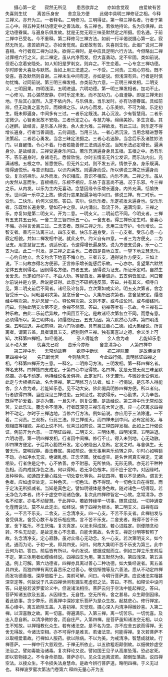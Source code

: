 <!-- { "loadSidebar": true } -->
　　摄心第一定　　寂然无所见
　　患苦欲弃之　　亦如舍觉观
　　由爱故有苦　　失喜则生忧
　　离苦乐身安　　舍念及方便
　　此偈中具明三禅修证之相。今释三禅义。亦开为三。一者释名。二明修习。三明得证。第一释三禅名者。行者于第三心中。得五种支林功德定中之善法故。名三禅也。若依地持论。名为乐俱禅。此定功德眷属。与遍身乐俱发故。犹是无觉无观三味圣默然定之所摄。但名通。于前二禅中已受名。今不重释。第二释修习三禅方法。如前一行半偈说摄心第一定。寂然无所见。患苦欲弃之。亦如舍觉观。由爱故有苦。失喜则生忧。此偈广说诃二禅喜相。今行者观二禅为过失。欲得三禅时。是中应具足明六行方法。今但略出二禅过罪相六行之义。此二禅定。虽从内净而发。但大喜勇动。定不牢固。类如前说。但诳心念着安隐处。如人知妇是罗刹女。则弃之。不生恋着。一心专念三禅功德。尔时即舍大喜及与默然。当如上用三法遣之。一不受。二诃责。三观心穷检。既不受喜。喜及默然则自谢。三禅未生中间有定。亦如是说。但浅深有异。行者是时慎勿忧悔。过同前说。第三明三禅发相。亦类前为六意。一正明三禅发相。二明支义。三明因果。四明浅深。五明进退。六明功德。第一明三禅发相者。加功不止。一心修习。其心湛然安静。尔时乐定未发。而不加功力。心自澄静。即是三禅未到地。于后其心泯然。入定不依内外。与乐俱发。当乐发时。亦有功德眷属。具如前辨。但无动勇之喜为异。而绵绵之乐。从内心而发。心乐美妙。不可为喻。乐定初生。既未即遍身。中间多有三过。一者乐定既浅。其心沉没。少有智慧用。二者乐定微少。心智勇发故不安隐。三者乐定之心。与慧力等。绵绵美妙。多生贪着。其心迷醉。故经言。是乐圣人得舍。余人舍为难。三禅欲发。有此三过。则乐定不得增长遍身。行者当善调适。云何调适。当用三法。一者心若沉没。当用念精进慧等法策起。二者若心勇发。当念三昧定法摄之。三者心若迷醉。当念后乐及诸胜妙法门。以自醒悟。令心不着。行者若能善修三法调适乐定。当知乐法必定增长。遍满身分。是故经言。三禅受遍身乐问曰。若乐充满遍身身具五根。五根之中。悉有乐不。答乐遍身时。身诸毛孔。悉皆欣悦。尔时五情虽无外尘发识。而乐法内出。充满诸根。五根之中。皆悉悦乐。但无外尘对。则不发五识。情依于身。身乐既满。情得通悦乐。与意识相应。以识内满故。则遍身而受。所以佛说三禅之乐遍身而受。复次初禅乐。从外而发。外识相应。意识不相应。内乐不满。二禅之乐。虽从内发然从喜而生。喜根相应。乐根不相应。乐依于喜喜尚不遍。况于乐邪。今三禅之乐。从内发。以乐为主内无喜动。念慧因缘令乐增长遍身。内外充满。恬愉快乐。世间第一乐中之上故。佛说行慈果报遍净地中问曰。佛说三禅。有二时乐。一受乐。二快乐。约何义说邪。答曰。实尔。快乐乐者。乐定初发未遍身也。受乐乐者。乐既增长遍身受。譬如石中之泉。从内涌出。盈流于外。遍满沟渠。三禅之乐。亦复如是第二明支义。开为二意。一明支义。二明前后不同。今明支者。三禅有五支其五云何。一舍二念三智四乐五一心。一舍支者。得三禅乐定生时。舍喜心不悔。亦得言舍离三过。二念支者。既得三禅之乐。念用三法守护。令乐增长。三智支者。善巧三法离三过。四乐支者。快乐乐遍身受。五一心支者。受乐心息一心寂定相貌。并如二禅发相中说。就此支中。约义自有四意。一者三为方便支。二为证支。用念慧智三支。调适乐定。令速得增长遍身故。说为方便支受身。乐一心二支为证。此二一时发。是三禅之正主也。二者四是自地立支。一望下地立慧念乐。一心约自地立。舍支约舍下地喜不悔立也。三者五支。通得说作方便支。三如上说。下二何故亦得名方便邪。正言修乐增长能感后乐故。一心亦尔。复望第六默然定体五支例得名。因例得名方便。四者五支。通得说为证支。所证乐定时。自然生舍爱念。乐定如母护子。不由人劝。等智自发。筹量调适。五支俱皆属证。问曰若尔前说并是方便。后说是证得。此意岂不硕相违反邪。答曰。并有其义。细寻自见。第二明支前后不同者。诸经及论各异。立次第如成实论。明五支次第者。舍念智受乐一心。阿毗昙明次第。慧念乐舍一心。大集所出次第者。念舍慧安定。缨络经中明次第。乐护念智一心。释论明次第。文则不定。或与成论同。或与缨络同。问曰。何独此明支次第不定。余禅不然邪。答曰。初禅等唯有一乐故。今三禅有二种乐故。由此二乐前后异故。中间回互不定。是故诸经次第各立不同。而悉有意。必须得所以。第三明体用。如缨络经云。五支为因。第六默然心为体。第四明浅深。五明进退。并如前释。第六门功德者。具有离过善心二德。如大集经说。所言离者。谓离五盖。具者谓具五支。据别则但三禅。独有离喜过之德。余义类上可知。次释第四禅相。如经偈说。
　　圣人得能舍　　余人舍为难
　　若能知乐患　　见不动大安
　　忧喜先已除　　苦乐今亦断
　　舍念清净心　　入第四禅中
　　第三禅中乐　　无常动故弃
　　欲界中断忧　　初二禅除苦
　　是故佛世尊　　第四禅中说
　　先已断忧苦　　今则除苦乐
　　今此四行偈。具明修证四禅之相。今释第四禅开为三意。一释名。二明修习方法。三明发相。第一释四禅名者。禅名支林。四禅揽四支成定。于第四心中证得故。名四禅。犹是无觉无观三昧圣默然摄。亦名不动定。地持经说名舍俱禅。此定发时。体无苦乐。与微妙舍受俱发。此定与舍根相应故。名舍俱禅。第二明修习方法者。如上一行偈说。是乐圣人得能舍。余人舍为难。若能知乐患。见不动大安。佛此偈具明修四禅方便。所以者何。行者欲得四禅。当应深见三禅过患。云何见过。初欲得乐。一心勤求。大为辛苦。既得守护爱着。是亦为苦。一旦失坏。则复受苦。是故经说。第三禅中乐无常动故苦。又此乐法。覆念令不清净。行者既深见三禅乐有大苦之患。应一心厌离求四禅种不动定。尔时于三禅边地。当修六行方法。例如前说。亦应用于三法除遣。一不着。二诃责。三观析。行此三法。即三禅谢灭。而四禅未到中间。必有定前发。与观相应等相貌。并如上说不同。忧喜过如前说。第三释四禅发相。此如上三行偈说证。例前开为六意。一正明证四禅。二明支义。三明体用。四明浅深。五明进退。六明功德。第一明四禅发相。行者因中间禅。修行不止。得入未到地。心无动散。即四禅方便定。于后其心豁然开发。定心安隐出入息断。定发之时。与舍俱生。无苦无乐。空明寂静。善法眷属。类如前说。但无事用喜乐动转之异。尔时心如明镜不动。亦如净水无波。绝诸乱想。正念坚固。犹如虚空。是名世间真实禅定。无诸垢染。行者住是定中。心不依善。亦不附恶。无所依倚。无形无质。亦无若干种种色相。而内成就净色之法。何以得知。若无净色根本。则不应于定中。对因缘时。发种种色。如通四无量心胜处一切处变化等色。并依四禅。若以不见诸色。谓言无色者。应如虚空处定。三种色灭。一切色法。悉不得现。今一切色法自在得现。而于定法无所损减者。当知是真色定。譬如明镜体是净色故。随对诸色一切得现。若无净色为本者。终不于虚空中现诸色像。复次此四禅种智定一心故。念常清净。亦名不动定。亦名不动智慧。于此禅中。若欲转缘学一切事。随意成就。一切神通变化霔雨说法。莫不从此定出。如经说。佛于四禅为根本。第二明支义。四禅有四支。一不苦不乐支。二舍支。三念清净支。四一心支。不苦不乐支者。此禅初发与舍受俱发。舍受心数不与苦乐相应故。言不苦不乐支。二舍支者。既得不苦不乐定。舍下胜乐。不生厌悔。复次真定。以发未得成就。若心进胜定。则便随念动转。不名无动定。是故定发心不念着。自能舍离故。名舍支。禅定分明等智照了故。名念清净支。定心寂静。虽对众缘心无动念。名一心支。若次第明支义。如今说。通而为论。于初一支。即具四支。问曰。何故大集明不苦不乐支为第三。此中云何为初。答曰。前后皆有所以。今约发说。彼据成就而立。例如三禅立乐支前后不定。第三体用者如缨络经说。四禅四支为用。第五默然为体。第四浅深。第五进退。例上可解。第六功德者。四禅亦具离过善心二种功德。如大集经说者。离五盖具四支。而独四禅有离忧喜苦乐之过善心。敬信惭愧等及六善法。悉从不动定四禅而发功德善根。深厚倍胜于上。类前可解。问曰。今明行菩萨道。应说诸法实相甚深空定等。何故说于凡夫四禅世间有漏生死虚诳之法。答曰。不然。如释论中设问答。曰是般若波罗蜜论义中。但说诸法相空。菩萨云何于空法中能起禅定。答曰。菩萨知诸五欲及五盖。从因缘生。无自性。空无所有。舍之甚易。众生颠倒因缘。着此欲事。贪少弊乐。而离禅中深妙定乐菩萨为是众生故。起慈悲心。修行禅定。系心缘中。离五欲除五盖。入喜初禅。灭觉观。摄心深入内清净得微妙喜。入第二禅。以深喜散之故。离一切喜。得遍满乐。入第三禅。离一切苦乐。一切忧喜。及出入息自断。以清净微妙舍。而自庄严。入第四禅。是菩萨虽知诸法空无相。以众生不知故。以禅相教化众生。若有诸法空。是不名为空。亦不应舍五欲而得禅。无舍无得故。今诸法空相。亦不可得作是难言。若诸法空。何能得禅。复次若菩萨不以取相爱着故。行禅如人服药。欲以除病。不以为美。为戒清净。智慧成就故。行禅菩萨。一一禅中行大慈观空。于禅无所依止。以五欲粗诳颠倒故。以细微妙虚空法治之。譬如毒能治诸毒。复次释论又说。譬如国王见子从高崖坠落。恐必定死。即以软物接之。不令身命损毁。菩萨亦尔。见众生远离波若。颠倒坠落故。说四禅空法。以接众生。不令损失法身慧命。是故今辨行菩萨道。略明四禅。于义无过也。
释禅波罗蜜次第法门卷第六
释四无量心开为五
